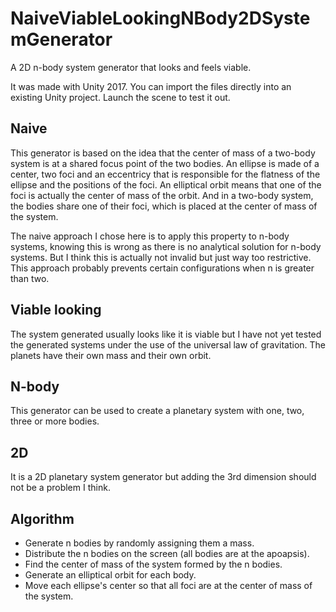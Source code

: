 # NaiveViableLookingNBody2DSystemGenerator
A 2D n-body system generator that looks and feels viable.

It was made with Unity 2017.
You can import the files directly into an existing Unity project.
Launch the scene to test it out.

## Naive
This generator is based on the idea that the center of mass of a two-body system is at a shared focus point of the two bodies.
An ellipse is made of a center, two foci and an eccentricy that is responsible for the flatness of the ellipse and the positions of the foci. An elliptical orbit means that one of the foci is actually the center of mass of the orbit. And in a two-body system, the bodies share one of their foci, which is placed at the center of mass of the system.

The naive approach I chose here is to apply this property to n-body systems, knowing this is wrong as there is no analytical solution for n-body systems. But I think this is actually not invalid but just way too restrictive. This approach probably prevents certain configurations when n is greater than two.

## Viable looking
The system generated usually looks like it is viable but I have not yet tested the generated systems under the use of the universal law of gravitation. The planets have their own mass and their own orbit.

## N-body
This generator can be used to create a planetary system with one, two, three or more bodies.

## 2D
It is a 2D planetary system generator but adding the 3rd dimension should not be a problem I think.

## Algorithm
- Generate n bodies by randomly assigning them a mass.
- Distribute the n bodies on the screen (all bodies are at the apoapsis).
- Find the center of mass of the system formed by the n bodies.
- Generate an elliptical orbit for each body.
- Move each ellipse's center so that all foci are at the center of mass of the system.